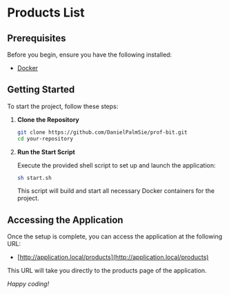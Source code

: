 
# Products List

## Prerequisites

Before you begin, ensure you have the following installed:

- [Docker](https://www.docker.com/get-started)

## Getting Started

To start the project, follow these steps:

1. **Clone the Repository**

   ```sh
   git clone https://github.com/DanielPalmSie/prof-bit.git
   cd your-repository
   ```

2. **Run the Start Script**

   Execute the provided shell script to set up and launch the application:

   ```sh
   sh start.sh
   ```

   This script will build and start all necessary Docker containers for the project.

## Accessing the Application

Once the setup is complete, you can access the application at the following URL:

- [http://application.local/products](http://application.local/products)

This URL will take you directly to the products page of the application.

*Happy coding!*
